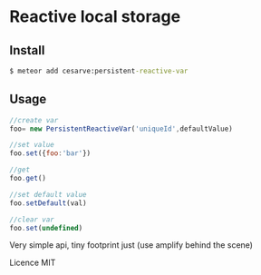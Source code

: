 # Reactive local storage

## Install

``` cmd
$ meteor add cesarve:persistent-reactive-var
```

## Usage


```javascript 1.8
//create var
foo= new PersistentReactiveVar('uniqueId',defaultValue)

//set value
foo.set({foo:'bar'})

//get
foo.get()

//set default value
foo.setDefault(val) 

//clear var
foo.set(undefined)
```

Very simple api, tiny footprint just (use amplify behind the scene)

Licence MIT

